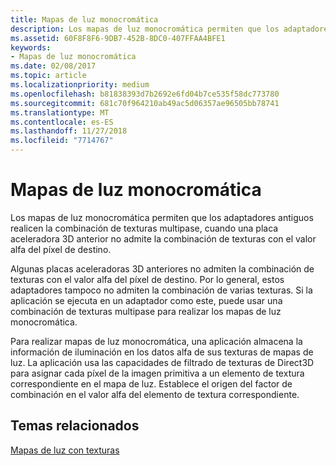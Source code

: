 ```yaml
---
title: Mapas de luz monocromática
description: Los mapas de luz monocromática permiten que los adaptadores antiguos realicen la combinación de texturas multipase, cuando una placa aceleradora 3D anterior no admite la combinación de texturas con el valor alfa del píxel de destino.
ms.assetid: 60F8F8F6-9DB7-452B-8DC0-407FFAA4BFE1
keywords:
- Mapas de luz monocromática
ms.date: 02/08/2017
ms.topic: article
ms.localizationpriority: medium
ms.openlocfilehash: b81838393d7b2692e6fd04b7ce535f58dc773780
ms.sourcegitcommit: 681c70f964210ab49ac5d06357ae96505bb78741
ms.translationtype: MT
ms.contentlocale: es-ES
ms.lasthandoff: 11/27/2018
ms.locfileid: "7714767"
---
```

# <a name="monochrome-light-maps"></a>Mapas de luz monocromática


Los mapas de luz monocromática permiten que los adaptadores antiguos realicen la combinación de texturas multipase, cuando una placa aceleradora 3D anterior no admite la combinación de texturas con el valor alfa del píxel de destino.

Algunas placas aceleradoras 3D anteriores no admiten la combinación de texturas con el valor alfa del píxel de destino. Por lo general, estos adaptadores tampoco no admiten la combinación de varias texturas. Si la aplicación se ejecuta en un adaptador como este, puede usar una combinación de texturas multipase para realizar los mapas de luz monocromática.

Para realizar mapas de luz monocromática, una aplicación almacena la información de iluminación en los datos alfa de sus texturas de mapas de luz. La aplicación usa las capacidades de filtrado de texturas de Direct3D para asignar cada píxel de la imagen primitiva a un elemento de textura correspondiente en el mapa de luz. Establece el origen del factor de combinación en el valor alfa del elemento de textura correspondiente.

## <a name="span-idrelated-topicsspanrelated-topics"></a><span id="related-topics"></span>Temas relacionados


[Mapas de luz con texturas](light-mapping-with-textures.md)

 

 




